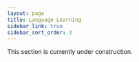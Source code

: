 ```yaml
---
layout: page
title: Language Learning
sidebar_link: true
sidebar_sort_order: 3
---
```


This section is currently under construction. 

<div style="background-image: url(/assets/img/construction.jpg);width: 73%;height:420px;margin: 0 auto;" >
</div>